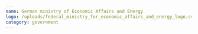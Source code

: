 ```yaml
---
name: German ministry of Economic Affairs and Energy
logo: /uploads/federal_ministry_for_economic_affairs_and_energy_logo.svg.png
category: government
---
```

